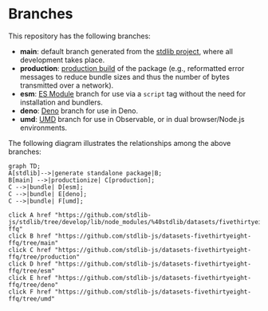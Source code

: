<!--

@license Apache-2.0

Copyright (c) 2022 The Stdlib Authors.

Licensed under the Apache License, Version 2.0 (the "License");
you may not use this file except in compliance with the License.
You may obtain a copy of the License at

    http://www.apache.org/licenses/LICENSE-2.0

Unless required by applicable law or agreed to in writing, software
distributed under the License is distributed on an "AS IS" BASIS,
WITHOUT WARRANTIES OR CONDITIONS OF ANY KIND, either express or implied.
See the License for the specific language governing permissions and
limitations under the License.

-->

# Branches

This repository has the following branches:

-   **main**: default branch generated from the [stdlib project][stdlib-url], where all development takes place.
-   **production**: [production build][production-url] of the package (e.g., reformatted error messages to reduce bundle sizes and thus the number of bytes transmitted over a network).
-   **esm**: [ES Module][esm-url] branch for use via a `script` tag without the need for installation and bundlers.
-   **deno**: [Deno][deno-url] branch for use in Deno.
-   **umd**: [UMD][umd-url] branch for use in Observable, or in dual browser/Node.js environments.

The following diagram illustrates the relationships among the above branches:

```mermaid
graph TD;
A[stdlib]-->|generate standalone package|B;
B[main] -->|productionize| C[production];
C -->|bundle| D[esm];
C -->|bundle| E[deno];
C -->|bundle| F[umd];

click A href "https://github.com/stdlib-js/stdlib/tree/develop/lib/node_modules/%40stdlib/datasets/fivethirtyeight-ffq"
click B href "https://github.com/stdlib-js/datasets-fivethirtyeight-ffq/tree/main"
click C href "https://github.com/stdlib-js/datasets-fivethirtyeight-ffq/tree/production"
click D href "https://github.com/stdlib-js/datasets-fivethirtyeight-ffq/tree/esm"
click E href "https://github.com/stdlib-js/datasets-fivethirtyeight-ffq/tree/deno"
click F href "https://github.com/stdlib-js/datasets-fivethirtyeight-ffq/tree/umd"
```

[stdlib-url]: https://github.com/stdlib-js/stdlib/tree/develop/lib/node_modules/%40stdlib/datasets/fivethirtyeight-ffq
[production-url]: https://github.com/stdlib-js/datasets-fivethirtyeight-ffq/tree/production
[deno-url]: https://github.com/stdlib-js/datasets-fivethirtyeight-ffq/tree/deno
[umd-url]: https://github.com/stdlib-js/datasets-fivethirtyeight-ffq/tree/umd
[esm-url]: https://github.com/stdlib-js/datasets-fivethirtyeight-ffq/tree/esm